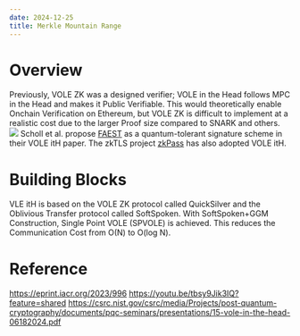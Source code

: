 ```yaml
---
date: 2024-12-25
title: Merkle Mountain Range
---
```

# Overview

Previously, VOLE ZK was a designed verifier; VOLE in the Head follows MPC in the Head and makes it Public Verifiable.
This would theoretically enable Onchain Verification on Ethereum, but VOLE ZK is difficult to implement at a realistic cost due to the larger Proof size compared to SNARK and others.
![](https://scrapbox.io/files/676a655c3038c65e8e0354ec.png)
 Scholl et al. propose [FAEST](https://faest.info/) as a quantum-tolerant signature scheme in their VOLE itH paper.
 The zkTLS project [zkPass](https://medium.com/zkpass/introducing-the-hybrid-mode-of-zktls-a-zkpass-innovation-9ec18b36f397) has also adopted VOLE itH.

# Building Blocks
VLE itH is based on the VOLE ZK protocol called QuickSilver and the Oblivious Transfer protocol called SoftSpoken.
With SoftSpoken+GGM Construction, Single Point VOLE (SPVOLE) is achieved. This reduces the Communication Cost from O(N) to O(log N).

# Reference
https://eprint.iacr.org/2023/996
https://youtu.be/tbsy9Jik3IQ?feature=shared
https://csrc.nist.gov/csrc/media/Projects/post-quantum-cryptography/documents/pqc-seminars/presentations/15-vole-in-the-head-06182024.pdf
